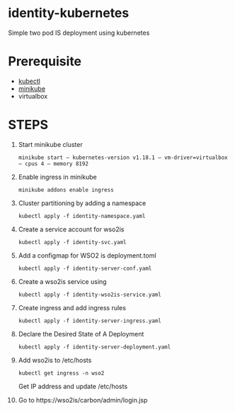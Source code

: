 # identity-kubernetes
Simple two pod IS deployment using kubernetes

# Prerequisite
* [kubectl](https://kubernetes.io/docs/tasks/tools/)
* [minikube](https://minikube.sigs.k8s.io/docs/start/)
* virtualbox

# STEPS

1. Start minikube cluster

    `minikube start — kubernetes-version v1.18.1 — vm-driver=virtualbox — cpus 4 — memory 8192`

2. Enable ingress in minikube

    `minikube addons enable ingress`

3. Cluster partitioning by adding a namespace 

    `kubectl apply -f identity-namespace.yaml`

4. Create a service account for wso2is

    `kubectl apply -f identity-svc.yaml`

5. Add a configmap for WSO2 is deployment.toml

    `kubectl apply -f identity-server-conf.yaml`

6. Create a wso2is service using

    `kubectl apply -f identity-wso2is-service.yaml`

7. Create ingress and add ingress rules 

    `kubectl apply -f identity-server-ingress.yaml`

8. Declare the Desired State of A Deployment

    `kubectl apply -f identity-server-deployment.yaml`

9. Add wso2is <minkube ip> to /etc/hosts

    `kubectl get ingress -n wso2`

    Get IP address and update /etc/hosts

10. Go to  https://wso2is/carbon/admin/login.jsp